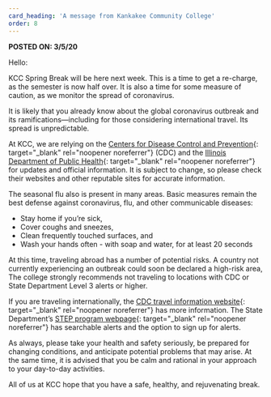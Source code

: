 ```yaml
---
card_heading: 'A message from Kankakee Community College'
order: 8
---
```


<p><strong>POSTED ON: 3/5/20</strong></p>

Hello:

KCC Spring Break will be here next week. This is a time to get a re-charge, as the semester is now half over. It is also a time for some measure of caution, as we monitor the spread of coronavirus.

It is likely that you already know about the global coronavirus outbreak and its ramifications—including for those considering international travel. Its spread is unpredictable.

At KCC, we are relying on the [Centers for Disease Control and Prevention](https://www.cdc.gov/coronavirus/2019-ncov/index.html){: target="_blank" rel="noopener noreferrer"} (CDC) and the [Illinois Department of Public Health](http://www.dph.illinois.gov/topics-services/diseases-and-conditions/diseases-a-z-list/coronavirus){: target="_blank" rel="noopener noreferrer"} for updates and official information. It is subject to change, so please check their websites and other reputable sites for accurate information.

The seasonal flu also is present in many areas. Basic measures remain the best defense against coronavirus, flu, and other communicable diseases:
- Stay home if you’re sick,
- Cover coughs and sneezes,
- Clean frequently touched surfaces, and
- Wash your hands often - with soap and water, for at least 20 seconds

At this time, traveling abroad has a number of potential risks. A country not currently experiencing an outbreak could soon be declared a high-risk area, The college strongly recommends not traveling to locations with CDC or State Department Level 3 alerts or higher.

If you are traveling internationally, the [CDC travel information website](https://www.cdc.gov/coronavirus/2019-ncov/travelers/index.html){: target="_blank" rel="noopener noreferrer"} has more information. The State Department’s [STEP program webpage](https://travel.state.gov/content/travel/en/international-travel/before-you-go/step.html){: target="_blank" rel="noopener noreferrer"} has searchable alerts and the option to sign up for alerts.

As always, please take your health and safety seriously, be prepared for changing conditions, and anticipate potential problems that may arise. At the same time, it is advised that you be calm and rational in your approach to your day-to-day activities.

All of us at KCC hope that you have a safe, healthy, and rejuvenating break.
